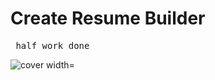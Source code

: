 <h1> Create Resume Builder </h1>
<pre> half work done</pre>
<img src="https://github.com/ankushydv26/friendly-umbrella/blob/Main/cover.png" alt="cover width="600px"/>

